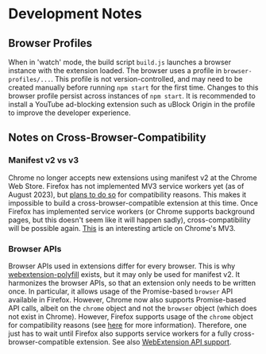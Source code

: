 # Development Notes

## Browser Profiles

When in 'watch' mode, the build script `build.js` launches a browser instance with the extension loaded. The browser uses a profile in `browser-profiles/...`. This profile is not version-controlled, and may need to be created manually before running `npm start` for the first time. Changes to this browser profile persist across instances of `npm start`. It is recommended to install a YouTube ad-blocking extension such as uBlock Origin in the profile to improve the developer experience.


## Notes on Cross-Browser-Compatibility

### Manifest v2 vs v3

Chrome no longer accepts new extensions using manifest v2 at the Chrome Web Store. Firefox has not implemented MV3 service workers yet (as of August 2023), but [plans to do so](https://blog.mozilla.org/addons/2022/11/17/manifest-v3-signing-available-november-21-on-firefox-nightly/) for compatibility reasons. This makes it impossible to build a cross-browser-compatible extension at this time. Once Firefox has implemented service workers (or Chrome supports background pages, but this doesn't seem like it will happen sadly), cross-compatibility will be possible again. [This](https://www.eff.org/deeplinks/2021/12/googles-manifest-v3-still-hurts-privacy-security-innovation) is an interesting article on Chrome's MV3.


### Browser APIs

Browser APIs used in extensions differ for every browser. This is why [webextension-polyfill](https://github.com/mozilla/webextension-polyfill) exists, but it may only be used for manifest v2. It harmonizes the browser APIs, so that an extension only needs to be written once. In particular, it allows usage of the Promise-based `browser` API available in Firefox. However, Chrome now also supports Promise-based API calls, albeit on the `chrome` object and not the `browser` object (which does not exist in Chrome). However, Firefox supports usage of the `chrome` object for compatibility reasons (see [here](https://github.com/mozilla/webextension-polyfill/issues/329#issuecomment-1188822881) for more information). Therefore, one just has to wait until Firefox also supports service workers for a fully cross-browser-compatible extension. See also [WebExtension API support](https://browser.kagi.com/WebExtensions-API-Support.html).
